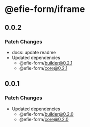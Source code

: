 # @efie-form/iframe

## 0.0.2

### Patch Changes

- docs: update readme
- Updated dependencies
  - @efie-form/builder@0.2.1
  - @efie-form/core@0.2.1

## 0.0.1

### Patch Changes

- Updated dependencies
  - @efie-form/builder@0.2.0
  - @efie-form/core@0.2.0
